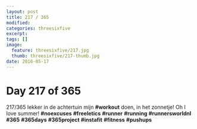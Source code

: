 ```yaml
---
layout: post
title: 217 / 365
modified:
categories: threesixfive
excerpt:
tags: []
image:
  feature: threesixfive/217.jpg
  thumb: threesixfive/217-thumb.jpg
date: 2016-05-17
---
```


# Day 217 of 365

217/365 lekker in de achtertuin mijn **\#workout** doen, in het zonnetje! Oh I love summer! **\#noexcuses** **\#freeletics** **\#runner** **\#running** **\#runnersworldnl** **\#365** **\#365days** **\#365project** **\#instafit** **\#fitness** **\#pushups**
